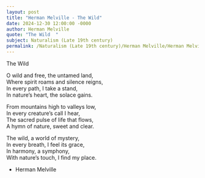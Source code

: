 ```yaml
---
layout: post
title: "Herman Melville - The Wild"
date: 2024-12-30 12:00:00 -0000
author: Herman Melville
quote: "The Wild  "
subject: Naturalism (Late 19th century)
permalink: /Naturalism (Late 19th century)/Herman Melville/Herman Melville - The Wild
---
```


The Wild  
   
O wild and free, the untamed land,  
Where spirit roams and silence reigns,  
In every path, I take a stand,  
In nature’s heart, the solace gains.  
  
From mountains high to valleys low,  
In every creature’s call I hear,  
The sacred pulse of life that flows,  
A hymn of nature, sweet and clear.  
  
The wild, a world of mystery,  
In every breath, I feel its grace,  
In harmony, a symphony,  
With nature’s touch, I find my place.

- Herman Melville
